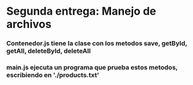 # Segunda entrega: Manejo de archivos

### Contenedor.js tiene la clase con los metodos save, getById, getAll, deleteById, deleteAll

### main.js ejecuta un programa que prueba estos metodos, escribiendo en './products.txt'
